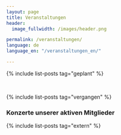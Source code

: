```yaml
---
layout: page
title: Veranstaltungen
header:
  image_fullwidth: /images/header.png

permalink: /veranstaltungen/
language: de
language_en: "/veranstaltungen_en/"

---
```



{% include list-posts tag="geplant" %}

&nbsp;<br>

{% include list-posts tag="vergangen" %}

### Konzerte unserer aktiven Mitglieder

{% include list-posts tag="extern" %}


